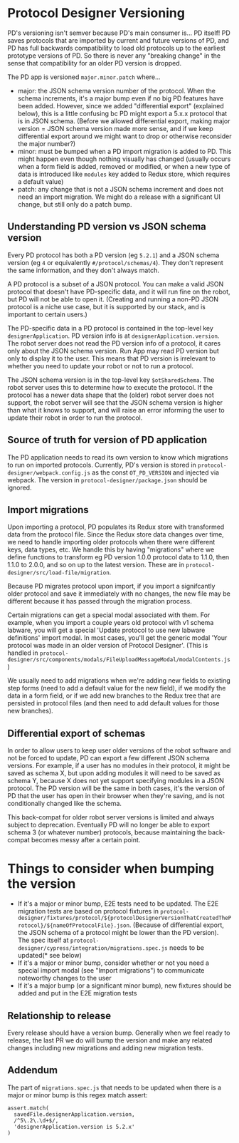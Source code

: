 # Protocol Designer Versioning

PD's versioning isn't semver because PD's main consumer is... PD itself! PD saves protocols that are imported by current and future versions of PD, and PD has full backwards compatibility to load old protocols up to the earliest prototype versions of PD. So there is never any "breaking change" in the sense that compatibility for an older PD version is dropped.

The PD app is versioned `major.minor.patch` where...

- major: the JSON schema version number of the protocol. When the schema increments, it's a major bump even if no big PD features have been added. However, since we added "differential export" (explained below), this is a little confusing bc PD might export a 5.x.x protocol that is in JSON schema. (Before we allowed differential export, making major version = JSON schema version made more sense, and if we keep differential export around we might want to drop or otherwise reconsider the major number?)
- minor: must be bumped when a PD import migration is added to PD. This might happen even though nothing visually has changed (usually occurs when a form field is added, removed or modified, or when a new type of data is introduced like `modules` key added to Redux store, which requires a default value)
- patch: any change that is not a JSON schema increment and does not need an import migration. We might do a release with a significant UI change, but still only do a patch bump.

## Understanding PD version vs JSON schema version

Every PD protocol has both a PD version (eg `5.2.1`) and a JSON schema version (eg `4` or equivalently `#/protocol/schemas/4`). They don't represent the same information, and they don't always match.

A PD protocol is a subset of a JSON protocol. You can make a valid JSON protocol that doesn't have PD-specific data, and it will run fine on the robot, but PD will not be able to open it. (Creating and running a non-PD JSON protocol is a niche use case, but it is supported by our stack, and is important to certain users.)

The PD-specific data in a PD protocol is contained in the top-level key `designerApplication`. PD version info is at `designerApplication.version`. The robot server does not read the PD version info of a protocol, it cares only about the JSON schema version. Run App may read PD version but only to display it to the user. This means that PD version is irrelevant to whether you need to update your robot or not to run a protocol.

The JSON schema version is in the top-level key `$otSharedSchema`. The robot server uses this to determine how to execute the protocol. If the protocol has a newer data shape that the (older) robot server does not support, the robot server will see that the JSON schema version is higher than what it knows to support, and will raise an error informing the user to update their robot in order to run the protocol.

## Source of truth for version of PD application

The PD application needs to read its own version to know which migrations to run on imported protocols. Currently, PD's version is stored in `protocol-designer/webpack.config.js` as the const `OT_PD_VERSION` and injected via webpack. The version in `protocol-designer/package.json` should be ignored.

## Import migrations

Upon importing a protocol, PD populates its Redux store with transformed data from the protocol file. Since the Redux store data changes over time, we need to handle importing older protocols when there were different keys, data types, etc. We handle this by having "migrations" where we define functions to transform eg PD version 1.0.0 protocol data to 1.1.0, then 1.1.0 to 2.0.0, and so on up to the latest version. These are in `protocol-designer/src/load-file/migration`.

Because PD migrates protocol upon import, if you import a signifcantly older protocol and save it immediately with no changes, the new file may be different because it has passed through the migration process.

Certain migrations can get a special modal associated with them. For example, when you import a couple years old protocol with v1 schema labware, you will get a special 'Update protocol to use new labware definitions' import modal. In most cases, you'll get the generic modal 'Your protocol was made in an older version of Protocol Designer'. (This is handled in `protocol-designer/src/components/modals/FileUploadMessageModal/modalContents.js`)

We usually need to add migrations when we're adding new fields to existing step forms (need to add a default value for the new field), if we modify the data in a form field, or if we add new branches to the Redux tree that are persisted in protocol files (and then need to add default values for those new branches).

## Differential export of schemas

In order to allow users to keep user older versions of the robot software and not be forced to update, PD can export a few different JSON schema versions. For example, if a user has no modules in their protocol, it might be saved as schema X, but upon adding modules it will need to be saved as schema Y, because X does not yet support specifying modules in a JSON protocol. The PD version will be the same in both cases, it's the version of PD that the user has open in their browser when they're saving, and is not conditionally changed like the schema.

This back-compat for older robot server versions is limited and always subject to deprecation. Eventually PD will no longer be able to export schema 3 (or whatever number) protocols, because maintaining the back-compat becomes messy after a certain point.

# Things to consider when bumping the version

- If it's a major or minor bump, E2E tests need to be updated. The E2E migration tests are based on protocol fixtures in `protocol-designer/fixtures/protocol/${protocolDesignerVersionThatCreatedTheProtocol}/${nameOfProtocolFile}.json`. (Because of differential export, the JSON schema of a protocol might be lower than the PD version). The spec itself at `protocol-designer/cypress/integration/migrations.spec.js` needs to be updated(\* see below)
- If it's a major or minor bump, consider whether or not you need a special import modal (see "Import migrations") to communicate noteworthy changes to the user
- If it's a major bump (or a significant minor bump), new fixtures should be added and put in the E2E migration tests

## Relationship to release

Every release should have a version bump. Generally when we feel ready to release, the last PR we do will bump the version and make any related changes including new migrations and adding new migration tests.

## Addendum

The part of `migrations.spec.js` that needs to be updated when there is a major or minor bump is this regex match assert:

```
assert.match(
  savedFile.designerApplication.version,
  /^5\.2\.\d+$/,
  'designerApplication.version is 5.2.x'
)
```
